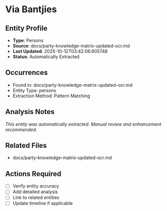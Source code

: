 # Via Bantjies

## Entity Profile
- **Type**: Persons
- **Source**: docs/party-knowledge-matrix-updated-ocr.md
- **Last Updated**: 2025-10-12T03:42:06.605748
- **Status**: Automatically Extracted

## Occurrences
- Found in: docs/party-knowledge-matrix-updated-ocr.md
- Entity Type: persons
- Extraction Method: Pattern Matching

## Analysis Notes
*This entity was automatically extracted. Manual review and enhancement recommended.*

## Related Files
- docs/party-knowledge-matrix-updated-ocr.md

## Actions Required
- [ ] Verify entity accuracy
- [ ] Add detailed analysis
- [ ] Link to related entities
- [ ] Update timeline if applicable
